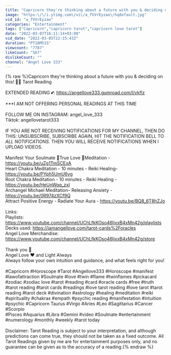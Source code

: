 ```yaml
---
title: "Capricorn they're thinking about a future with you & deciding on this! 💖✨ Tarot Reading"
image: "https:\/\/i.ytimg.com\/vi\/a_fVVrEyzao\/hqdefault.jpg"
vid_id: "a_fVVrEyzao"
categories: "Entertainment"
tags: ["Capricorn","capricorn tarot","capricorn love tarot"]
date: "2022-03-07T16:11:14+03:00"
vid_date: "2022-03-05T22:15:43Z"
duration: "PT18M51S"
viewcount: "7787"
likeCount: "567"
dislikeCount: ""
channel: "Angel Love 333"
---
```

{% raw %}Capricorn they're thinking about a future with you &amp; deciding on this! 💖✨ Tarot Reading<br /><br />EXTENDED READING 💕:   <a rel="nofollow" target="blank" href="https://angellove333.gumroad.com/l/vkflz">https://angellove333.gumroad.com/l/vkflz</a><br /><br />***I AM NOT OFFERING PERSONAL READINGS AT THIS TIME<br /><br />FOLLOW ME ON INSTAGRAM:  angel_love_333<br />Tiktok:  angellovetarot333<br /><br />IF YOU ARE NOT RECEIVING NOTIFICATIONS FOR MY CHANNEL, THEN DO THIS:  UNSUBSCRIBE, SUBSCRIBE AGAIN, HIT THE NOTIFICATION BELL TO *ALL NOTIFICATIONS.* THEN YOU WILL RECEIVE NOTIFICATIONS WHEN I UPLOAD VIDEOS.<br /><br />Manifest Your Soulmate 💖True Love 💖Meditation - <a rel="nofollow" target="blank" href="https://youtu.be/uZg1TmSCExA">https://youtu.be/uZg1TmSCExA</a><br />Heart Chakra Meditation - 10 minutes - Reiki Healing- <a rel="nofollow" target="blank" href="https://youtu.be/PYph5UmU6yg">https://youtu.be/PYph5UmU6yg</a><br />Root Chakra Meditation - 10 minutes - Reiki Healing - <a rel="nofollow" target="blank" href="https://youtu.be/HeUnWqq_zxI">https://youtu.be/HeUnWqq_zxI</a><br />Archangel Michael Meditation– Releasing Anxiety - <a rel="nofollow" target="blank" href="https://youtu.be/0R974zXCf9Q">https://youtu.be/0R974zXCf9Q</a><br />Attract Positive Energy - Radiate Your Aura - <a rel="nofollow" target="blank" href="https://youtu.be/BQ8_6T8hZJo">https://youtu.be/BQ8_6T8hZJo</a><br /><br />Links:<br />Playlists:  <a rel="nofollow" target="blank" href="https://www.youtube.com/channel/UChLfkKOso46IjxxB4xMn42g/playlists">https://www.youtube.com/channel/UChLfkKOso46IjxxB4xMn42g/playlists</a><br />Decks used:  <a rel="nofollow" target="blank" href="https://iamangellove.com/tarot-cards%2Foracles">https://iamangellove.com/tarot-cards%2Foracles</a><br />Angel Love Merchandise: <a rel="nofollow" target="blank" href="https://www.youtube.com/channel/UChLfkKOso46IjxxB4xMn42g/store">https://www.youtube.com/channel/UChLfkKOso46IjxxB4xMn42g/store</a>                          <br /><br />Thank you 🙏<br />Angel Love ❤️ and Light Always<br />Always follow your own intuition and guidance, and what feels right for you!<br /><br />#Capricorn  #Horoscope #Tarot #Angellove333 #Horoscope #manifest #lawofattraction #Soulmate #love #twin #flame #twinflames #pickacard #zodiac #zodiac love #tarot #reading #card #oracle cards #free #truth #tarot reading #tarot cards #readings #love tarot reading #love tarot #tarot reading #tarot deck  #divination #astrology #healing #meditation #reiki #spirituality #chakras #empath #psychic reading #manifestation #intuition #psychic #Capricorn Taurus #Virgo #Aries #Leo #Sagittarius #Cancer #Scorpio <br />#Pisces #Aquarius #Libra #Gemini #video #Soulmate #entertainment #numerology #monthly #weekly #tarot today<br /><br />Disclaimer:  Tarot Reading is subject to your interpretation, and although predictions can come true, they should not be taken as a fixed outcome.  All Tarot Readings given by me are for entertainment purposes only, and no guarantee can be given as to the accuracy of a reading.{% endraw %}
